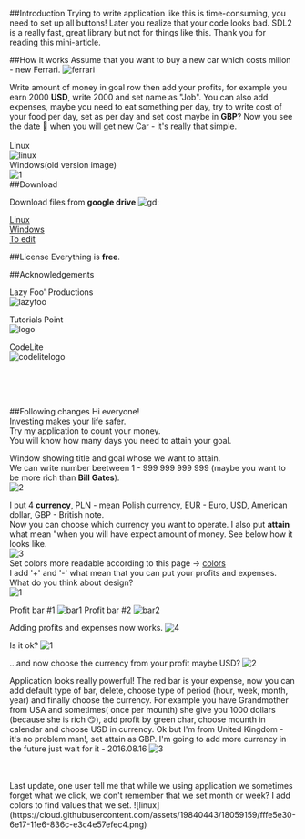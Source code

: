 ##Introduction
Trying to write application like this is time-consuming, you need to set up all buttons! Later you realize that your code looks bad. SDL2 is a really fast, great library but not for things like this. Thank you for reading this mini-article.


##How it works
Assume that you want to buy a new car which costs milion - new Ferrari.
![ferrari](https://cloud.githubusercontent.com/assets/19840443/17767063/9dcd934e-652e-11e6-8908-cf5d0499f07e.png)

Write amount of money in goal row then add your profits, for example you earn 2000 **USD**, write 2000 and set name as "Job".
You can also add expenses, maybe you need to eat something per day, try to write cost of your food per day, set as per day and set cost maybe in **GBP**?
Now you see the date :date: when you will get new Car - it's really that simple.<br /><br />
Linux<br />
![linux](https://cloud.githubusercontent.com/assets/19840443/18059159/fffe5e30-6e17-11e6-836c-e3c4e57efec4.png)<br />
Windows(old version image)<br />
![1](https://cloud.githubusercontent.com/assets/19840443/17781023/dc692cdc-656d-11e6-940b-7e36425199e7.png)<br />
##Download

Download files from **google drive**
![gd](https://cloud.githubusercontent.com/assets/19840443/17922425/32511f7c-69df-11e6-8915-6696f35d30bb.png):

[Linux](https://docs.google.com/uc?authuser=0&id=0B36D1JHNNqr-T2FCOF8xTGdVMlU&export=download "Linux :)")<br />
[Windows](https://docs.google.com/uc?authuser=0&id=0B36D1JHNNqr-aFBjdnR6cGxZWUk&export=download "Windows")<br />
[To edit](https://docs.google.com/uc?authuser=0&id=0B36D1JHNNqr-NFVfckFEY1ZnbU0&export=download "If you want edit")<br />

##License
Everything is **free**.

##Acknowledgements

Lazy Foo' Productions<br />
![lazyfoo](https://cloud.githubusercontent.com/assets/19840443/17767077/a5a911ec-652e-11e6-9679-7015c9d9aaef.png)

Tutorials Point<br />
![logo](https://cloud.githubusercontent.com/assets/19840443/17766922/d41e2b76-652d-11e6-8f9f-e6aa0b6138bd.png)

CodeLite<br />
![codelitelogo](https://cloud.githubusercontent.com/assets/19840443/17767484/729f7398-6530-11e6-8639-a744e3be463f.png)

<br />
<br />
<br />

##Following changes
Hi everyone!<br />
Investing makes your life safer.<br />
Try my application to count your money.<br />
You will know how many days you need to attain your goal.<br />

Window showing title and goal whose we want to attain.<br />
We can write number beetween 1 - 999 999 999 999 (maybe you want to be more rich than **Bill Gates**).<br />
![2](https://cloud.githubusercontent.com/assets/19840443/17767814/cb820a42-6531-11e6-862b-cd72b8586b09.png)

I put 4 **currency**, PLN - mean Polish currency, EUR - Euro, USD, American dollar, GBP - British note.<br />
Now you can choose which currency you want to operate. I also put **attain** what mean "when you will have expect amount of money. See below how it looks like.<br />
![3](https://cloud.githubusercontent.com/assets/19840443/17767813/cb2d5b14-6531-11e6-963b-63af784eba4d.png)
<br />
Set colors more readable according to this page -> [colors](http://www.colorcombos.com/color-schemes/27/ColorCombo27.html "colors")<br />
I add '+' and '-' what mean that you can put your profits and expenses. What do you think about design?<br />
![1](https://cloud.githubusercontent.com/assets/19840443/17767317/cdbc189a-652f-11e6-9592-b06a980e993d.png)

Profit bar #1
![bar1](https://cloud.githubusercontent.com/assets/19840443/17649118/4199482a-622c-11e6-87fc-012209a09c53.png)
Profit bar #2
![bar2](https://cloud.githubusercontent.com/assets/19840443/17649255/3c67d020-6230-11e6-9652-0876bfa62e5f.png)

Adding profits and expenses now works.
![4](https://cloud.githubusercontent.com/assets/19840443/17767848/fdcbc416-6531-11e6-942d-aa92171dad43.png)

Is it ok?
![1](https://cloud.githubusercontent.com/assets/19840443/17847742/f51be4b0-684f-11e6-949f-2102777d5b67.png)

...and now choose the currency from your profit maybe USD?
![2](https://cloud.githubusercontent.com/assets/19840443/17767580/c873eb46-6530-11e6-8fba-84a8cc3fd2d7.png)

Application looks really powerful! The red bar is your expense, now you can add default type of bar, delete, choose type of period (hour, week, month, year) and finally choose the currency. For example you have Grandmother from USA and sometimes( once per mounth) she give you 1000 dollars (because she is rich :smirk:), add profit by green char, choose mounth in calendar and choose USD in currency. Ok but I'm from United Kingdom - it's no problem man!, set attain as GBP. I'm going to add more currency in the future just wait for it - 2016.08.16 ![3](https://cloud.githubusercontent.com/assets/19840443/17767449/50ee2078-6530-11e6-959e-67215ce19565.png)

<br/>
<br/>
Last update, one user tell me that while we using application we sometimes forget what we click, we don't remember that we set month or week? I add colors to find values that we set.
![linux](https://cloud.githubusercontent.com/assets/19840443/18059159/fffe5e30-6e17-11e6-836c-e3c4e57efec4.png)
